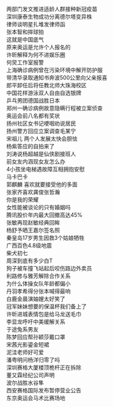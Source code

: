 两部门发文推进适龄人群接种新冠疫苗  
深圳康泰生物成功分离德尔塔变异株  
律师谈明星扎堆发律师函  
张本智和摔球拍  
这就是中国底气  
原来奥运是允许个人报名的  
许昕解释为何不进娱乐圈  
何炅工作室报警  
上海确诊病例曾在污染环境中解开防护服  
带清华录取通知书奔波500公里向父亲报喜  
郎平卸任后将任教北师大珠海校区  
中国花样游泳双人自由自选银牌  
乒乓男团德国战胜日本  
郑州一确诊病例故意隐瞒行程被立案侦查  
奥运会前八名都有奖状  
扬州社区女书记哽咽劝说居民  
扬州警方回应立案调查毛某宁  
宋祖儿 两个人发展太快会胆怯  
杨紫答应的自拍来了  
刘涛说杨超越是仙侠剧接班人  
前女友内涵现女友怎么办  
4小孩坐电梯遇故障互相拥抱安慰  
马卡巴卡  
郭麒麟 喜欢就要接受他的多面  
张家齐喜欢龚俊张哲瀚  
你是我的荣耀  
女性能被谈论的只有婚姻吗  
腾讯股价年内最大回撤高达45%  
张敏再现赵敏经典回眸  
杨舒予晒王嘉尔签名照  
秦皇岛17岁男生因救3个姑娘牺牲  
广西百色4.8级地震  
柴犬初七  
周深到底有多少白T  
狗子被车撞飞站起后咬伤路边外卖员  
利路修与雅芳解除合作关系  
为什么体操女队年龄都偏小  
丹羽孝希得分张本喊得最响  
白鹿金晨演妯娌太好笑了  
冠军妹妹想要的保温杯我们备上了  
许昕进城表情包是给马龙送毛巾  
李显龙呼吁中美缓解关系  
于途兔系男友  
陈梦回应帮孙颖莎戴口罩  
宋茜光影鎏金短裙  
泥洼老师好可爱  
潘粤明问杨洋归零了吗  
深圳赛格大厦楼顶桅杆正在拆除  
董又霖经纪公司声明  
波尔战胜水谷隼  
西安赛格国际发布暂停营业公告  
东京奥运会马术比赛场地  

